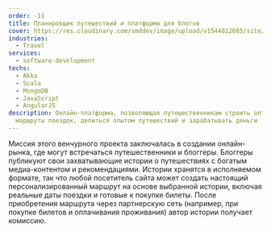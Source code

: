 ```yaml
---
order: -11
title: Планировщик путешествий и платформа для блогов
cover: https://res.cloudinary.com/smddev/image/upload/v1544812685/site/project/travel.jpg
industries:
  - Travel
services:
  - software-development
techs:
  - Akka
  - Scala
  - MongoDB
  - JavaScript
  - AngularJS
description: Онлайн-платформа, позволяющая путешественникам строить оптимальные
  маршруты поездок, делиться опытом путешествий и зарабатывать деньги
---
```

Миссия этого венчурного проекта заключалась в создании онлайн-рынка, где могут встречаться путешественники и блоггеры.
Блоггеры публикуют свои захватывающие истории о путешествиях с богатым медиа-контентом и рекомендациями.
Истории хранятся в исполняемом формате, так что любой посетитель сайта может создать настоящий персонализированный маршрут на основе выбранной истории, включая
реальные даты поездки и готовые к покупке билеты. После приобретения маршрута через партнерскую сеть
(например, при покупке билетов и оплачивания проживания) автор истории получает комиссию.

